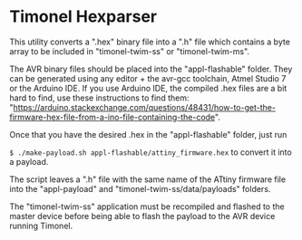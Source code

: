 # Timonel Hexparser

This utility converts a ".hex" binary file into a ".h" file which contains a byte array to be included in "timonel-twim-ss" or "timonel-twim-ms".

The AVR binary files should be placed into the "appl-flashable" folder. They can be generated using any editor + the avr-gcc toolchain, Atmel Studio 7 or the Arduino IDE. If you use Arduino IDE, the compiled .hex files are a bit hard to find, use these instructions to find them: "https://arduino.stackexchange.com/questions/48431/how-to-get-the-firmware-hex-file-from-a-ino-file-containing-the-code".

Once that you have the desired .hex in the "appl-flashable" folder, just run

```$ ./make-payload.sh appl-flashable/attiny_firmware.hex``` to convert it into a payload.

The script leaves a ".h" file with the same name of the ATtiny firmware file into the "appl-payload" and "timonel-twim-ss/data/payloads" folders.

The "timonel-twim-ss" application must be recompiled and flashed to the master device before being able to flash the payload to the AVR device running Timonel.